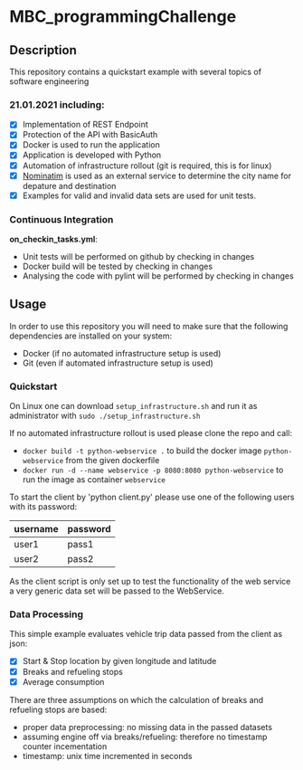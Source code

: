 # MBC_programmingChallenge

## Description

This repository contains a quickstart example with several topics of software engineering 

### 21.01.2021 including:

- [x] Implementation of REST Endpoint
- [x] Protection of the API with BasicAuth
- [x] Docker is used to run the application
- [x] Application is developed with Python
- [x] Automation of infrastructure rollout (git is required, this is for linux)
- [x] [Nominatim](https://nominatim.org/) is used as an external service to determine the city name for depature and destination
- [x] Examples for valid and invalid data sets are used for unit tests.

### Continuous Integration

**on_checkin_tasks.yml**:
 - Unit tests will be performed on github by checking in changes
 - Docker build will be tested by checking in changes
 - Analysing the code with pylint will be performed by checking in changes

## Usage

In order to use this repository you will need to make sure that the following dependencies are installed on your system:
  - Docker (if no automated infrastructure setup is used)
  - Git (even if automated infrastructure setup is used)

### Quickstart

On Linux one can download `setup_infrastructure.sh` and run it as administrator with `sudo ./setup_infrastructure.sh`

If no automated infrastructure rollout is used please clone the repo and call:
 - `docker build -t python-webservice .` to build the docker image `python-webservice` from the given dockerfile
 - `docker run -d --name webservice -p 8080:8080 python-webservice` to run the image as container `webservice`

To start the client by 'python client.py' please use one of the following users with its password:

username | password
------| -------------
user1 | pass1
user2 | pass2

As the client script is only set up to test the functionality of the web service a very generic data set will be passed to the WebService. 

 ### Data Processing
 
This simple example evaluates vehicle trip data passed from the client as json:
 - [x] Start & Stop location by given longitude and latitude
 - [x] Breaks and refueling stops
 - [x] Average consumption 

 There are three assumptions on which the calculation of breaks and refueling stops are based:
  - proper data preprocessing: no missing data in the passed datasets
  - assuming engine off via breaks/refueling: therefore no timestamp counter incementation
  - timestamp: unix time incremented in seconds